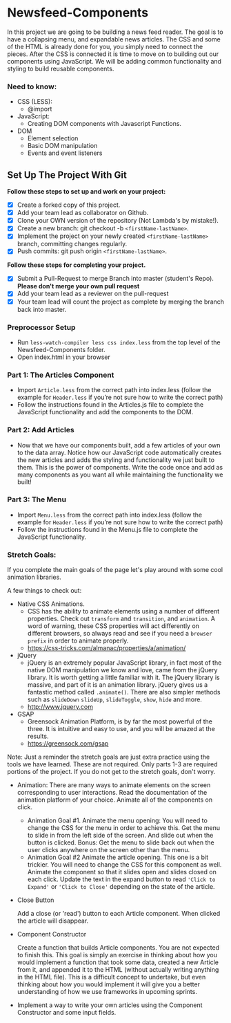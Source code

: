 # Newsfeed-Components

In this project we are going to be building a news feed reader. The goal is to have a collapsing menu, and expandable news articles. The CSS and some of the HTML is already done for you, you simply need to connect the pieces. After the CSS is connected it is time to move on to building out our components using JavaScript. We will be adding common functionality and styling to build reusable components.

### Need to know:
* CSS (LESS):
  * @import
* JavaScript:
  * Creating DOM components with Javascript Functions.
* DOM
  * Element selection
  * Basic DOM manipulation
  * Events and event listeners

## Set Up The Project With Git

**Follow these steps to set up and work on your project:**

* [X] Create a forked copy of this project.
* [X] Add your team lead as collaborator on Github.
* [X] Clone your OWN version of the repository (Not Lambda's by mistake!).
* [X] Create a new branch: git checkout -b `<firstName-lastName>`.
* [X] Implement the project on your newly created `<firstName-lastName>` branch, committing changes regularly.
* [X] Push commits: git push origin `<firstName-lastName>`.

**Follow these steps for completing your project.**

* [X] Submit a Pull-Request to merge <firstName-lastName> Branch into master (student's  Repo). **Please don't merge your own pull request**
* [X] Add your team lead as a reviewer on the pull-request
* [X] Your team lead will count the project as complete by merging the branch back into master.

### Preprocessor Setup

  * Run `less-watch-compiler less css index.less` from the top level of the Newsfeed-Components folder. 
  * Open index.html in your browser

### Part 1: The Articles Component
* Import `Article.less` from the correct path into index.less (follow the example for `Header.less` if you’re not sure how to write the correct path)
* Follow the instructions found in the Articles.js file to complete the JavaScript functionality and add the components to the DOM.

### Part 2: Add Articles

* Now that we have our components built, add a few articles of your own to the data array. Notice how our JavaScript code automatically creates the new articles and adds the styling and functionality we just built to them. This is the power of components. Write the code once and add as many components as you want all while maintaining the functionality we built!

### Part 3: The Menu

* Import `Menu.less` from the correct path into index.less (follow the example for `Header.less` if you’re not sure how to write the correct path)
* Follow the instructions found in the Menu.js file to complete the JavaScript functionality. 

### Stretch Goals:

If you complete the main goals of the page let's play around with some cool animation libraries.

A few things to check out: 
* Native CSS Animations. 
  * CSS has the ability to animate elements using a number of different properties. Check out `transform` and `transition`, and `animation`. A word of warning, these CSS properties will act differently on different browsers, so always read and see if you need a `browser prefix` in order to animate properly. 
  * https://css-tricks.com/almanac/properties/a/animation/
* jQuery
  * jQuery is an extremely popular JavaScript library, in fact most of the native DOM manipulation we know and love, came from the jQuery library. It is worth getting a little familiar with it. The jQuery library is massive, and part of it is an animation library. jQuery gives us a fantastic method called `.animate()`. There are also simpler methods such as `slideDown` `slideUp`, `slideToggle`, `show`, `hide` and more.
  * http://www.jquery.com
* GSAP
  * Greensock Animation Platform, is by far the most powerful of the three. It is intuitive and easy to use, and you will be amazed at the results.
  * https://greensock.com/gsap

Note: Just a reminder the stretch goals are just extra practice using the tools we have learned. These are not required. Only parts 1-3 are required portions of the project. If you do not get to the stretch goals, don't worry.

* Animation: There are many ways to animate elements on the screen corresponding to user interactions.  Read the documentation of the animation platform of your choice. Animate all of the components on click.
  * Animation Goal #1. Animate the menu opening: You will need to change the CSS for the menu in order to achieve this. Get the menu to slide in from the left side of the screen. And slide out when the button is clicked. Bonus: Get the menu to slide back out when the user clicks anywhere on the screen other than the menu. 
  * Animation Goal #2 Animate the article opening. This one is a bit trickier. You will need to change the CSS for this component as well. Animate the component so that it slides open and slides closed on each click. Update the text in the expand button to read `'Click to Expand'` or `'Click to Close'` depending on the state of the article. 

* Close Button

  Add a close (or 'read') button to each Article component. When clicked the article will disappear.

* Component Constructor
  
  Create a function that builds Article components. You are not expected to finish this. This goal is simply an exercise in thinking about how you would implement a function that took some data, created a new Article from it, and appended it to the HTML (without actually writing anything in the HTML file). This is a difficult concept to undertake, but even thinking about how you would implement it will give you a better understanding of how we use frameworks in upcoming sprints. 

* Implement a way to write your own articles using the Component Constructor and some input fields. 
